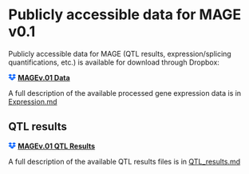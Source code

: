 # Publicly accessible data for MAGE v0.1

Publicly accessible data for MAGE (QTL results, expression/splicing quantifications, etc.) is available for download through Dropbox:

<img src="/images/dropbox.png" width="15" style="float: bottom;"> **[MAGEv.01 Data](https://www.dropbox.com/scl/fo/x37i95777zm0l0db1ngh0/h?rlkey=lpl5n6e82gh7tctr588m9vort&dl=0)**

A full description of the available processed gene expression data is in [Expression.md](/data/Expression.md)

## QTL results

<img src="/images/dropbox.png" width="15" style="float: bottom;"> **[MAGEv.01 QTL Results](https://www.dropbox.com/scl/fo/x37i95777zm0l0db1ngh0/h/QTL_results?rlkey=lpl5n6e82gh7tctr588m9vort&dl=0)**

A full description of the available QTL results files is in [QTL_results.md](/data/QTL_results.md)

<br><br>
